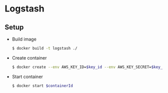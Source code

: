  # Logstash
 ## Setup
 * Build image
 
    ```sh
    $ docker build -t logstash ./
    ```
 * Create container
 
    ```sh
    $ docker create --env AWS_KEY_ID=$key_id --env AWS_KEY_SECRET=$key_secret --add-host=es-host:$host $imageId
    ```
 * Start container
 
    ```sh
    $ docker start $containerId
    ```
